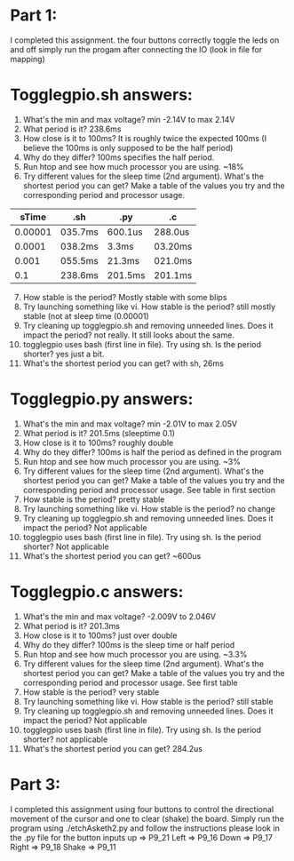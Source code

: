 Part 1:
=================================================================
I completed this assignment.
the four buttons correctly toggle the leds on and off
simply run the progam after connecting the IO (look in file for mapping)

Togglegpio.sh answers:
=================================================================
1. What's the min and max voltage? min -2.14V to max 2.14V
2. What period is it? 238.6ms
3. How close is it to 100ms? It is roughly twice the expected 100ms (I believe the 100ms is only supposed to be the half period)
4. Why do they differ? 100ms specifies the half period.
5. Run htop and see how much processor you are using. ~18%
6. Try different values for the sleep time (2nd argument). What's the shortest period you can get? Make a table of the values you try and the corresponding period and processor usage.

  sTime |   .sh   |   .py   |   .c    |
 ------ |   ---   |   ---   |   --    |
 0.00001| 035.7ms | 600.1us | 288.0us |
 0.0001 | 038.2ms |   3.3ms | 03.20ms |
  0.001 | 055.5ms |  21.3ms | 021.0ms |
  0.1   | 238.6ms | 201.5ms | 201.1ms |
  
7. How stable is the period? Mostly stable with some blips
8. Try launching something like vi. How stable is the period? still mostly stable (not at sleep time (0.00001)
9. Try cleaning up togglegpio.sh and removing unneeded lines. Does it impact the period? not really. It still looks about the same.
10. togglegpio uses bash (first line in file). Try using sh. Is the period shorter? yes just a bit.
11. What's the shortest period you can get? with sh, 26ms

Togglegpio.py answers:
=================================================================
1. What's the min and max voltage? min -2.01V to max 2.05V
2. What period is it? 201.5ms (sleeptime 0.1)
3. How close is it to 100ms? roughly double
4. Why do they differ? 100ms is half the period as defined in the program
5. Run htop and see how much processor you are using. ~3%
6. Try different values for the sleep time (2nd argument). What's the shortest period you can get? Make a table of the values you try and the corresponding period and processor usage.
   See table in first section
7. How stable is the period? pretty stable
8. Try launching something like vi. How stable is the period? no change
9. Try cleaning up togglegpio.sh and removing unneeded lines. Does it impact the period? Not applicable
10. togglegpio uses bash (first line in file). Try using sh. Is the period shorter? Not applicable
11. What's the shortest period you can get? ~600us

Togglegpio.c answers:
=================================================================
1. What's the min and max voltage? -2.009V to 2.046V
2. What period is it? 201.3ms
3. How close is it to 100ms? just over double
4. Why do they differ? 100ms is the sleep time or half period
5. Run htop and see how much processor you are using. ~3.3%
6. Try different values for the sleep time (2nd argument). What's the shortest period you can get? Make a table of the values you try and the corresponding period and processor usage.
   See first table
7. How stable is the period? very stable
8. Try launching something like vi. How stable is the period? still stable
9. Try cleaning up togglegpio.sh and removing unneeded lines. Does it impact the period? Not applicable
10. togglegpio uses bash (first line in file). Try using sh. Is the period shorter? not applicable
11. What's the shortest period you can get? 284.2us

Part 3:
================================================================
I completed this assignment using four buttons to control the directional movement of the cursor and one to clear (shake) the board.
Simply run the program using ./etchAsketh2.py and follow the instructions
please look in the .py file for the button inputs
up    => P9_21
Left  => P9_16
Down  => P9_17
Right => P9_18
Shake => P9_11